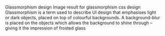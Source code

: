 Glassmorphism design
Image result for glassmorphism css design
Glassmorphism is a term used to describe UI design that emphasises light or dark objects, placed on top of colourful backgrounds. A background-blur is placed on the objects which allows the background to shine through – giving it the impression of frosted glass
